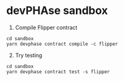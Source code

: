 # devPHAse sandbox

1. Compile Flipper contract
```shell
cd sandbox
yarn devphase contract compile -c flipper
```
2. Try testing
```shell
cd sandbox
yarn devphase contract test -s flipper
```
